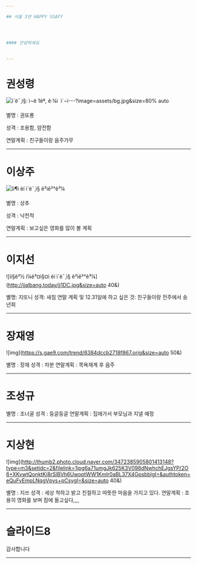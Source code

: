 ```yaml
---

## 서울 3반 HAPPY SSAFY




#### 안녕하세요


---
```


# 권성령

![ì´ë¯¸ì§: ì¬ë 1ëª, ê·¼ì  ì´¬ì](https://scontent-icn1-1.xx.fbcdn.net/v/t1.0-9/37791121_1040293079469049_8332624338247221248_n.jpg?_nc_cat=101&_nc_ht=scontent-icn1-1.xx&oh=3860e7f5a0b8f69eddf251c3d97a3e15&oe=5C99C639)---?image=assets/bg.jpg&size=80% auto

별명 :  권또롱

성격 : 조용함, 얌전함

연말계획 : 친구들이랑 음주가무

---

# 이상주


![ìì¶ì ëí ì´ë¯¸ì§ ê²ìê²°ê³¼](http://tjscoop.shopmaul.co.kr/image/up_img/detail/goods_475/%EA%BD%83%EC%83%81%EC%B6%941.jpg)


별명 : 상추

성격 : 낙천적

연말계획 : 보고싶은 영화를 많이 볼 계획


---

# 이지선

![íì§ê²½ í¼ê³¤ì§¤ì ëí ì´ë¯¸ì§ ê²ìê²°ê³¼](http://jjalbang.today/jj1DC.jpg&size=auto 40&)

별명: 지또니
성격: 새침
연말 계획 및 12.31일에 하고 싶은 것: 친구들이랑 전주에서 송년회

---

# 장재영
![img](https://s.gae9.com/trend/6384dccb2718f867.orig&size=auto 50&)

별명 : 장재
성격 : 차분
연말계획 : 목욕재계 후 음주


---

# 조성규


별명 : 조너굴
성격 : 둥글둥글
연말계획 : 집에가서 부모님과 지낼 예정 

---

# 지상현

![img](http://thumb2.photo.cloud.naver.com/3472385905801413148?type=m3&setidc=2&filelink=1ipg6a71umgJk625K3V098dNwhchEJgsYP/2O6+XKvwtQonktKi8rSlBVh6UwoptWW1KmIr0aBL37X4GpsbblgI=&authtoken=eQuFvEmpLNqgVpys+pCsygI=&size=auto 40&)

별명 : 지쓰
성격 : 세상 착하고 밝고 친절하고 따뜻한 마음을 가지고 있다.
연말계획 : 조용히 영화를 보며 잠에 들고싶다,,,,

---

# 슬라이드8

감사합니다

---

